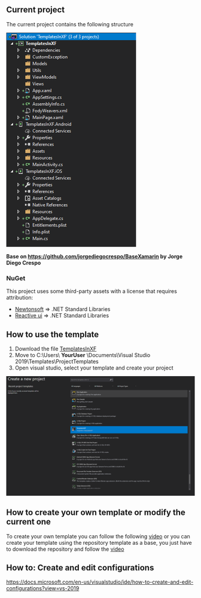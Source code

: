 ## Current project

The current project contains the following structure

![The current project contains the following structure](https://github.com/jorgemht/TemplatesInXF/blob/master/Resources/Current%20project.PNG)

**Base on https://github.com/jorgediegocrespo/BaseXamarin by Jorge Diego Crespo**



### NuGet

This project uses some third-party assets with a license that requires attribution:

- [Newtonsoft](https://www.newtonsoft.com/json) => .NET Standard Libraries
- [Reactive ui](https://github.com/reactiveui/reactiveui#net-foundation) => .NET Standard Libraries

## How to use the template

1. Download the file [TemplatesInXF](https://github.com/jorgemht/TemplatesInXF/raw/master/Resources/TemplatesInXF.zip)
2. Move to C:\Users\ **YourUser** \Documents\Visual Studio 2019\Templates\ProjectTemplates
3. Open visual studio, select your template and create your project

![TemplatesInXF](https://github.com/jorgemht/TemplatesInXF/blob/master/Resources/Template.PNG)

## How to create your own template or modify the current one

To create your own template you can follow the following [video](https://www.youtube.com/watch?v=MeeGr577rsQ) or you can create your template using the repository template as a base, you just have to download the repository and follow the [video](https://www.youtube.com/watch?v=MeeGr577rsQ)

## How to: Create and edit configurations

https://docs.microsoft.com/en-us/visualstudio/ide/how-to-create-and-edit-configurations?view=vs-2019
